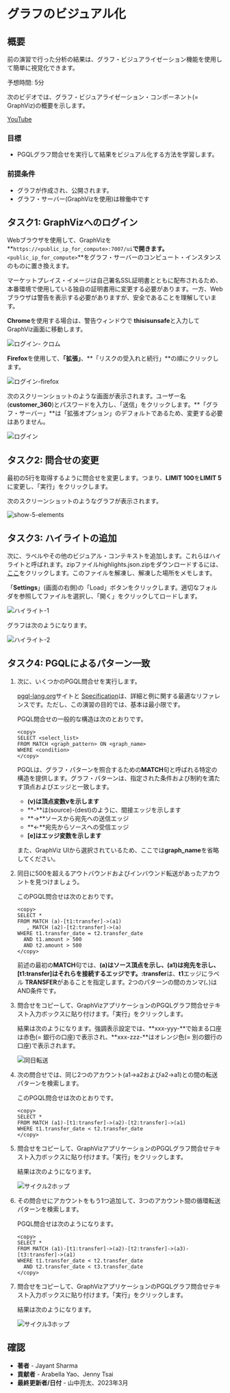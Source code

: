 # グラフのビジュアル化

## 概要

前の演習で行った分析の結果は、グラフ・ビジュアライゼーション機能を使用して簡単に視覚化できます。

予想時間: 5分

次のビデオでは、グラフ・ビジュアライゼーション・コンポーネント(= GraphViz)の概要を示します。

[YouTube](youtube:zfefKdNfAY4)

### 目標

*   PGQLグラフ問合せを実行して結果をビジュアル化する方法を学習します。

### 前提条件

*   グラフが作成され、公開されます。
*   グラフ・サーバー(GraphVizを使用)は稼働中です

## タスク1: GraphVizへのログイン

Webブラウザを使用して、GraphVizを**`https://<public_ip_for_compute>:7007/ui`**で開きます。**`<public_ip_for_compute>`**をグラフ・サーバーのコンピュート・インスタンスのものに置き換えます。

マーケットプレイス・イメージは自己署名SSL証明書とともに配布されるため、本番環境で使用している独自の証明書用に変更する必要があります。一方、Webブラウザは警告を表示する必要がありますが、安全であることを理解しています。

**Chrome**を使用する場合は、警告ウィンドウで **thisisunsafe**と入力して GraphViz画面に移動します。

![ログイン- クロム](images/login-chrome.jpg)

**Firefox**を使用して、**「拡張」**、**「リスクの受入れと続行」**の順にクリックします。

![ログイン-firefox](images/login-firefox.jpg)

次のスクリーンショットのような画面が表示されます。ユーザー名(**customer\_360**)とパスワードを入力し、「送信」をクリックします。**「グラフ・サーバー」**は「拡張オプション」のデフォルトであるため、変更する必要はありません。

![ログイン](images/login.jpg)

## タスク2: 問合せの変更

最初の5行を取得するように問合せを変更します。つまり、**LIMIT 100**を**LIMIT 5**に変更し、「実行」をクリックします。

次のスクリーンショットのようなグラフが表示されます。

![show-5-elements](images/show-5-elements.jpg)

## タスク3: ハイライトの追加

次に、ラベルやその他のビジュアル・コンテキストを追加します。これらはハイライトと呼ばれます。zipファイルhighlights.json.zipをダウンロードするには、[ここ](https://objectstorage.us-ashburn-1.oraclecloud.com/p/VEKec7t0mGwBkJX92Jn0nMptuXIlEpJ5XJA-A6C9PymRgY2LhKbjWqHeB5rVBbaV/n/c4u04/b/livelabsfiles/o/data-management-library-files/highlights.json.zip)をクリックします。このファイルを解凍し、解凍した場所をメモします。

「**Settings**」(画面の右側)の「Load」ボタンをクリックします。適切なフォルダを参照してファイルを選択し、「開く」をクリックしてロードします。

![ハイライト-1](images/highlights-1.png)

グラフは次のようになります。

![ハイライト-2](images/highlights-2.png)

## タスク4: PGQLによるパターン一致

1.  次に、いくつかのPGQL問合せを実行します。
    
    [pgql-lang.org](http://pgql-lang.org)サイトと [Specification](http://pgql-lang.org/spec/1.4)は、詳細と例に関する最適なリファレンスです。ただし、この演習の目的では、基本は最小限です。
    
    PGQL問合せの一般的な構造は次のとおりです。
    
        <copy>
        SELECT <select_list>
        FROM MATCH <graph_pattern> ON <graph_name>
        WHERE <condition>
        </copy>
        
    
    PGQLは、グラフ・パターンを照合するための**MATCH**句と呼ばれる特定の構造を提供します。グラフ・パターンは、指定された条件および制約を満たす頂点およびエッジと一致します。
    
    *   **(v)**は頂点変数**vを示します**
    *   **\-**は(source)-(dest)のように、間接エッジを示します
    *   **\->**ソースから宛先への送信エッジ
    *   **<-**宛先からソースへの受信エッジ
    *   **\[e\]**はエッジ変数**を示します**
    
    また、GraphViz UIから選択されているため、ここでは**graph\_name**を省略してください。
    
2.  同日に500を超えるアウトバウンドおよびインバウンド転送があったアカウントを見つけましょう。
    
    このPGQL問合せは次のとおりです。
    
        <copy>
        SELECT *
        FROM MATCH (a)-[t1:transfer]->(a1)
           , MATCH (a2)-[t2:transfer]->(a)
        WHERE t1.transfer_date = t2.transfer_date
          AND t1.amount > 500
          AND t2.amount > 500
        </copy>
        
    
    前述の最初の**MATCH**句では、**(a)**はソース頂点を示し、**(a1)**は宛先を示し、**\[t1:transfer\]**はそれらを接続するエッジです。**:transfer**は、**t1**エッジにラベル **TRANSFER**があることを指定します。2つのパターンの間のカンマ(、)はAND条件です。
    
3.  問合せをコピーして、GraphVizアプリケーションのPGQLグラフ問合せテキスト入力ボックスに貼り付けます。「実行」をクリックします。
    
    結果は次のようになります。強調表示設定では、**xxx-yyy-**で始まる口座は赤色(= 銀行の口座)で表示され、**xxx-zzz-**はオレンジ色(= 別の銀行の口座)で表示されます。
    
    ![同日転送](images/same-day-transfers.jpg)
    
4.  次の問合せでは、同じ2つのアカウント(a1->a2およびa2->a1)との間の転送パターンを検索します。
    
    このPGQL問合せは次のとおりです。
    
        <copy>
        SELECT *
        FROM MATCH (a1)-[t1:transfer]->(a2)-[t2:transfer]->(a1)
        WHERE t1.transfer_date < t2.transfer_date
        </copy>
        
5.  問合せをコピーして、GraphVizアプリケーションのPGQLグラフ問合せテキスト入力ボックスに貼り付けます。「実行」をクリックします。
    
    結果は次のようになります。
    
    ![サイクル2ホップ](images/cycle-2-hops.jpg)
    
6.  その問合せにアカウントをもう1つ追加して、3つのアカウント間の循環転送パターンを検索します。
    
    PGQL問合せは次のようになります。
    
        <copy>
        SELECT *
        FROM MATCH (a1)-[t1:transfer]->(a2)-[t2:transfer]->(a3)-[t3:transfer]->(a1)
        WHERE t1.transfer_date < t2.transfer_date
          AND t2.transfer_date < t3.transfer_date
        </copy>
        
7.  問合せをコピーして、GraphVizアプリケーションのPGQLグラフ問合せテキスト入力ボックスに貼り付けます。「実行」をクリックします。
    
    結果は次のようになります。
    
    ![サイクル3ホップ](images/cycle-3-hops.jpg)
    

## 確認

*   **著者** - Jayant Sharma
*   **貢献者** - Arabella Yao、Jenny Tsai
*   **最終更新者/日付** - 山中亮太、2023年3月